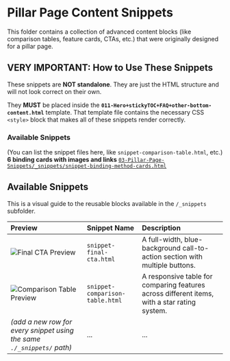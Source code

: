 # Pillar Page Content Snippets

This folder contains a collection of advanced content blocks (like comparison tables, feature cards, CTAs, etc.) that were originally designed for a pillar page.

## VERY IMPORTANT: How to Use These Snippets

These snippets are **NOT standalone**. They are just the HTML structure and will not look correct on their own.

They **MUST** be placed inside the **`011-Hero+stickyTOC+FAQ+other-bottom-content.html`** template. That template file contains the necessary CSS `<style>` block that makes all of these snippets render correctly.

### Available Snippets
(You can list the snippet files here, like `snippet-comparison-table.html`, etc.)
**6 binding cards with images and links** [`03-Pillar-Page-Snippets/_snippets/snippet-binding-method-cards.html`](https://raw.githubusercontent.com/Gara2025/jubilant-tribble/main/03-Pillar-Page-Snippets/_snippets/snippet-binding-method-cards.html)


## Available Snippets

This is a visual guide to the reusable blocks available in the `/_snippets` subfolder.

| Preview | Snippet Name | Description |
| :--- | :--- | :--- |
| ![Final CTA Preview](./_snippets/snippet-final-cta.jpg) | `snippet-final-cta.html` | A full-width, blue-background call-to-action section with multiple buttons. |
| ![Comparison Table Preview](./_snippets/snippet-comparison-table.jpg) | `snippet-comparison-table.html` | A responsive table for comparing features across different items, with a star rating system. |
| *(add a new row for every snippet using the same `./_snippets/` path)* | ... | ... |```
